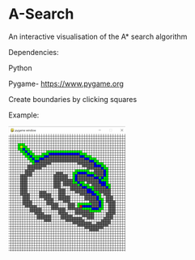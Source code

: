 # A-Search
An interactive visualisation of the A* search algorithm

Dependencies:

Python

Pygame- https://www.pygame.org

Create boundaries by clicking squares

Example:

![alt text](https://github.com/conagyurig/A-Search/blob/main/astar.png)


